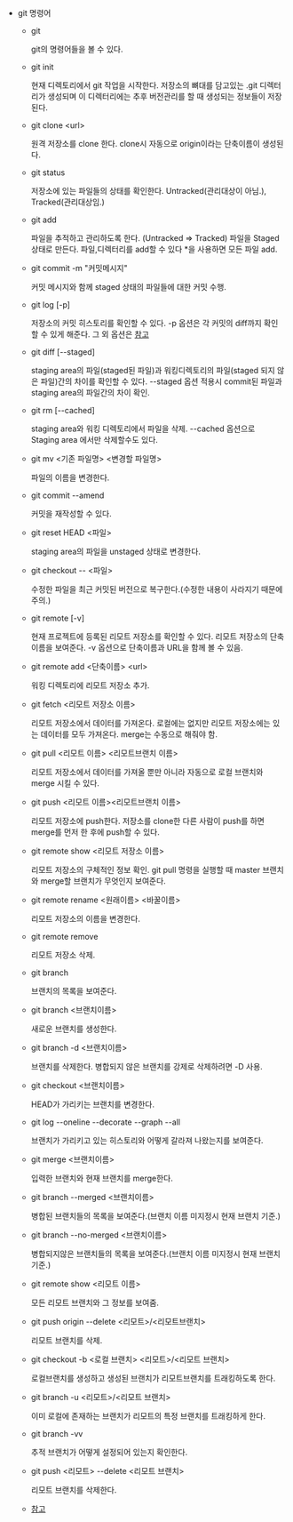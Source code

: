 - git 명령어

  - git

    git의 명령어들을 볼 수 있다.

  - git init

    현재 디렉토리에서 git 작업을 시작한다. 저장소의 뼈대를 담고있는 .git 디렉터리가 생성되며 이 디렉터리에는 추후 버전관리를 할 때 생성되는 정보들이 저장된다.

  - git clone \<url\>

    원격 저장소를 clone 한다. clone시 자동으로 origin이라는 단축이름이 생성된다.

  - git status

    저장소에 있는 파일들의 상태를 확인한다. Untracked(관리대상이 아님.), Tracked(관리대상임.)

  - git add

    파일을 추적하고 관리하도록 한다. (Untracked => Tracked) 파일을 Staged 상태로 만든다. 파일,디렉터리를 add할 수 있다 \*을 사용하면 모든 파일 add.

  - git commit -m "커밋메시지"

    커밋 메시지와 함께 staged 상태의 파일들에 대한 커밋 수행.

  - git log [-p]

    저장소의 커밋 히스토리를 확인할 수 있다. -p 옵션은 각 커밋의 diff까지 확인할 수 있게 해준다. 그 외 옵션은 [참고](https://git-scm.com/book/ko/v2/Git%EC%9D%98-%EA%B8%B0%EC%B4%88-%EC%BB%A4%EB%B0%8B-%ED%9E%88%EC%8A%A4%ED%86%A0%EB%A6%AC-%EC%A1%B0%ED%9A%8C%ED%95%98%EA%B8%B0)

  - git diff [--staged]

    staging area의 파일(staged된 파일)과 워킹디렉토리의 파일(staged 되지 않은 파일)간의 차이를 확인할 수 있다. --staged 옵션 적용시 commit된 파일과 staging area의 파일간의 차이 확인.

  - git rm [--cached]

    staging area와 워킹 디렉토리에서 파일을 삭제. --cached 옵션으로 Staging area 에서만 삭제할수도 있다.

  - git mv <기존 파일명> <변경할 파일명>

    파일의 이름을 변경한다.

  - git commit --amend

    커밋을 재작성할 수 있다.

  - git reset HEAD <파일>

    staging area의 파일을 unstaged 상태로 변경한다.

  - git checkout -- <파일>

    수정한 파일을 최근 커밋된 버전으로 복구한다.(수정한 내용이 사라지기 때문에 주의.)

  - git remote [-v]

    현재 프로젝트에 등록된 리모트 저장소를 확인할 수 있다. 리모트 저장소의 단축 이름을 보여준다. -v 옵션으로 단축이름과 URL을 함께 볼 수 있음.

  - git remote add <단축이름> \<url\>

    워킹 디렉토리에 리모트 저장소 추가.

  - git fetch <리모트 저장소 이름>

    리모트 저장소에서 데이터를 가져온다. 로컬에는 없지만 리모트 저장소에는 있는 데이터를 모두 가져온다. merge는 수동으로 해줘야 함.

  - git pull <리모트 이름> <리모트브랜치 이름>

    리모트 저장소에서 데이터를 가져올 뿐만 아니라 자동으로 로컬 브랜치와 merge 시킬 수 있다.

  - git push <리모트 이름><리모트브랜치 이름>

    리모트 저장소에 push한다. 저장소를 clone한 다른 사람이 push를 하면 merge를 먼저 한 후에 push할 수 있다.

  - git remote show <리모트 저장소 이름>

    리모트 저장소의 구체적인 정보 확인. git pull 명령을 실행할 때 master 브랜치와 merge할 브랜치가 무엇인지 보여준다.

  - git remote rename <원래이름> <바꿀이름>

    리모트 저장소의 이름을 변경한다.

  - git remote remove

    리모트 저장소 삭제.

  - git branch

    브랜치의 목록을 보여준다.

  - git branch <브랜치이름>

    새로운 브랜치를 생성한다.

  - git branch -d <브랜치이름>

    브랜치를 삭제한다. 병합되지 않은 브랜치를 강제로 삭제하려면 -D 사용.

  - git checkout <브랜치이름>

    HEAD가 가리키는 브랜치를 변경한다.

  - git log --oneline --decorate --graph --all

    브랜치가 가리키고 있는 히스토리와 어떻게 갈라져 나왔는지를 보여준다.

  - git merge <브랜치이름>

    입력한 브랜치와 현재 브랜치를 merge한다.

  - git branch --merged <브랜치이름>

    병합된 브랜치들의 목록을 보여준다.(브랜치 이름 미지정시 현재 브랜치 기준.)

  - git branch --no-merged <브랜치이름>

    병합되지않은 브랜치들의 목록을 보여준다.(브랜치 이름 미지정시 현재 브랜치 기준.)

  - git remote show <리모트 이름>

    모든 리모트 브랜치와 그 정보를 보여줌.

  - git push origin --delete <리모트>/<리모트브랜치>

    리모트 브랜치를 삭제.

  - git checkout -b <로컬 브랜치> <리모트>/<리모트 브랜치>

    로컬브랜치를 생성하고 생성된 브랜치가 리모트브랜치를 트래킹하도록 한다.

  - git branch -u <리모트>/<리모트 브랜치>

    이미 로컬에 존재하는 브랜치가 리모트의 특정 브랜치를 트래킹하게 한다.

  - git branch -vv

    추적 브랜치가 어떻게 설정되어 있는지 확인한다.

  - git push <리모트> --delete <리모트 브랜치>

    리모트 브랜치를 삭제한다.

  - [참고](https://git-scm.com/book/ko/v2/%EC%8B%9C%EC%9E%91%ED%95%98%EA%B8%B0-%EB%B2%84%EC%A0%84-%EA%B4%80%EB%A6%AC%EB%9E%80%3F)
